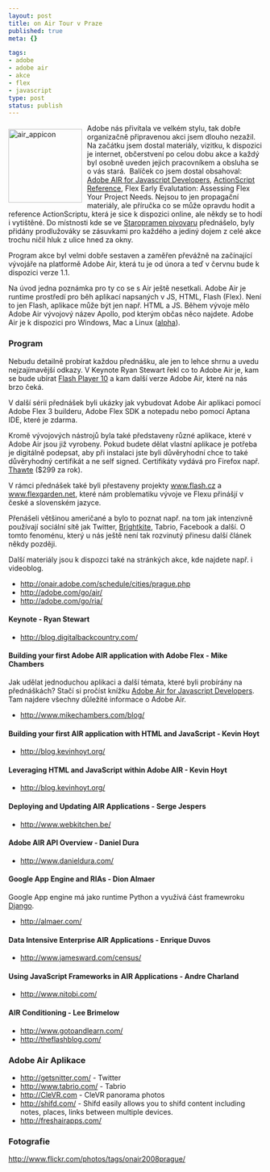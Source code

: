 ```yaml
--- 
layout: post
title: on Air Tour v Praze
published: true
meta: {}

tags: 
- adobe
- adobe air
- akce
- flex
- javascript
type: post
status: publish
---
```

<p><a href="http://blog.prskavec.net/wp-content/uploads/2008/06/air-appicon.jpg"><img style="border-right: 0px; border-top: 0px; margin: 10px 10px 10px 0px; border-left: 0px; border-bottom: 0px" height="146" alt="air_appicon" src="http://blog.prskavec.net/wp-content/uploads/2008/06/air-appicon-thumb.jpg" width="146" align="left" border="0"/></a> Adobe nás přivítala ve velkém stylu, tak dobře organizačně připravenou akci jsem dlouho nezažil. Na začátku jsem dostal materiály, vizitku, k dispozici je internet, občerstvení po celou dobu akce a každý byl osobně uveden jejich pracovníkem a obsluha se o vás stará.&nbsp; Balíček co jsem dostal obsahoval: <a href="http://www.tostring.org/books/adobe-air-for-javascript-developers-pocketguide/1.0/en/">Adobe AIR for Javascript Developers</a>, <a href="http://www.adobe.com/support/flash/action_scripts/actionscript_dictionary/">ActionScript Reference</a>, Flex Early Evalutation: Assessing Flex Your Project Needs. Nejsou to jen propagační materiály, ale příručka co se může opravdu hodit a reference ActionScriptu, která je sice k dispozici online, ale někdy se to hodí i vytištěné. Do místnosti kde se ve <a href="http://navstevnicke-centrum.pivovarystaropramen.cz/">Staropramen pivovaru</a> přednášelo, byly přidány prodlužováky se zásuvkami pro každého a jediný dojem z celé akce trochu ničil hluk z ulice hned za okny.</p> <p>Program akce byl velmi dobře sestaven a zaměřen převážně na začínající vývojáře na platformě Adobe Air, která tu je od února a teď v červnu bude k dispozici verze 1.1. </p> <p>Na úvod jedna poznámka pro ty co se s Air ještě nesetkali. Adobe Air je runtime prostředí pro běh aplikací napsaných v JS, HTML, Flash (Flex). Není to jen Flash, aplikace může být jen např. HTML a JS. Během vývoje mělo Adobe Air vývojový název Apollo, pod kterým občas něco najdete. Adobe Air je k dispozici pro Windows, Mac a Linux (<a href="http://labs.adobe.com/technologies/air/">alpha</a>).</p> <h3>Program</h3> <p>Nebudu detailně probírat každou přednášku, ale jen to lehce shrnu a uvedu nejzajímavější odkazy. V Keynote Ryan Stewart řekl co to Adobe Air je, kam se bude ubírat <a href="http://labs.adobe.com/technologies/flashplayer10/">Flash Player 10</a> a kam další verze Adobe Air, které na nás brzo čeká.</p> <p>V další sérii přednášek byli ukázky jak vybudovat Adobe Air aplikaci pomocí Adobe Flex 3 builderu, Adobe Flex SDK a notepadu nebo pomocí Aptana IDE, které je zdarma. </p> <p>Kromě vývojových nástrojů byla také představeny různé aplikace, které v Adobe Air jsou již vyrobeny. Pokud budete dělat vlastní aplikace je potřeba je digitálně podepsat, aby při instalaci jste byli důvěryhodní chce to také důvěryhodný certifikát a ne self signed. Certifikáty vydává pro Firefox např. <a href="http://www.thawte.com/">Thawte</a> ($299 za rok). </p> <p>V rámci přednášek také byli přestaveny projekty <a href="http://www.flash.cz">www.flash.cz</a> a <a href="http://www.flexgarden.net">www.flexgarden.net</a>, které nám problematiku vývoje ve Flexu přinášjí v české a slovenském jazyce.</p> <p>Přenášeli většinou američané a bylo to poznat např. na tom jak intenzivně používají sociální sítě jak Twitter, <a href="http://brightkite.com/">Brightkite</a>, Tabrio, Facebook a další. O tomto fenoménu, který u nás ještě není tak rozvinutý přinesu další článek někdy později.</p> <p>Další materiály jsou k dispozci také na stránkých akce, kde najdete např. i videoblog.</p> <p></p> <ul> <li><a href="http://onair.adobe.com/schedule/cities/prague.php">http://onair.adobe.com/schedule/cities/prague.php</a>  </li><li><a href="http://adobe.com/go/air/">http://adobe.com/go/air/</a>  </li><li><a href="http://adobe.com/go/ria/">http://adobe.com/go/ria/</a></li></ul> <h4>Keynote - Ryan Stewart</h4> <ul> <li><a title="http://blog.digitalbackcountry.com/" href="http://blog.digitalbackcountry.com/">http://blog.digitalbackcountry.com/</a></li></ul> <h4>Building your first Adobe AIR application with Adobe Flex - Mike Chambers</h4> <p>Jak udělat jednoduchou aplikaci a další témata, které byli probírány na přednáškách? Stačí si pročíst knížku <a href="http://www.tostring.org/books/adobe-air-for-javascript-developers-pocketguide/1.0/en/">Adobe Air for Javascript Developers</a>. Tam najdere všechny důležité informace o Adobe Air.</p> <ul> <li><a title="http://www.mikechambers.com/blog/" href="http://www.mikechambers.com/blog/">http://www.mikechambers.com/blog/</a></li></ul> <h4>Building your first AIR application with HTML and JavaScript - Kevin Hoyt</h4> <ul> <li><a title="http://blog.kevinhoyt.org/" href="http://blog.kevinhoyt.org/">http://blog.kevinhoyt.org/</a></li></ul> <h4>Leveraging HTML and JavaScript within Adobe AIR - Kevin Hoyt</h4> <ul> <li><a title="http://blog.kevinhoyt.org/" href="http://blog.kevinhoyt.org/">http://blog.kevinhoyt.org/</a></li></ul> <h4>Deploying and Updating AIR Applications - Serge Jespers</h4> <ul> <li><a title="http://www.webkitchen.be/" href="http://www.webkitchen.be/">http://www.webkitchen.be/</a></li></ul> <h4>Adobe AIR API Overview - Daniel Dura</h4> <ul> <li><a title="http://www.danieldura.com/" href="http://www.danieldura.com/">http://www.danieldura.com/</a></li></ul> <h4>Google App Engine and RIAs - Dion Almaer</h4> <p>Google App engine má jako runtime Python a využívá část framewroku <a href="http://www.djangoproject.com/">Django</a>.</p> <ul> <li><a title="http://almaer.com/" href="http://almaer.com/">http://almaer.com/</a></li></ul> <h4>Data Intensive Enterprise AIR Applications - Enrique Duvos</h4> <ul> <li><a title="http://www.jamesward.com/census/" href="http://www.jamesward.com/census/">http://www.jamesward.com/census/</a></li></ul> <h4>Using JavaScript Frameworks in AIR Applications - Andre Charland</h4> <ul> <li><a title="http://www.nitobi.com/" href="http://www.nitobi.com/">http://www.nitobi.com/</a></li></ul> <h4>AIR Conditioning - Lee Brimelow</h4> <ul> <li><a title="http://www.gotoandlearn.com/" href="http://www.gotoandlearn.com/">http://www.gotoandlearn.com/</a>  </li><li><a title="http://theflashblog.com/" href="http://theflashblog.com/">http://theflashblog.com/</a></li></ul> <h3>Adobe Air Aplikace</h3> <ul> <li><a title="http://getsnitter.com/" href="http://getsnitter.com/">http://getsnitter.com/</a> - Twitter  </li><li><a title="http://www.tabrio.com/" href="http://www.tabrio.com/">http://www.tabrio.com/</a> - Tabrio  </li><li><a href="http://CleVR.com">http://CleVR.com</a> - CleVR panorama photos </li><li><a title="http://shifd.com/" href="http://shifd.com/">http://shifd.com/</a> - Shifd easily allows you to shifd content including notes, places, links between multiple devices. </li><li><a title="http://freshairapps.com/" href="http://freshairapps.com/">http://freshairapps.com/</a></li></ul> <h3>Fotografie</h3> <p><a title="http://www.flickr.com/photos/tags/onair2008prague/" href="http://www.flickr.com/photos/tags/onair2008prague/">http://www.flickr.com/photos/tags/onair2008prague/</a></p>
